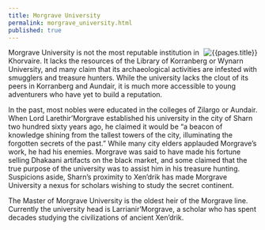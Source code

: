 ```yaml
---
title: Morgrave University 
permalink: morgrave_university.html
published: true
---
```


<img src='images/organizations/{{page.title}}.jpg' alt='{{pages.title}}' style="float:right">

Morgrave University is not the most reputable institution in Khorvaire. It lacks the resources of the Library of Korranberg or Wynarn University, and many claim that its archaeological activities are infested with smugglers and treasure hunters. While the university lacks the clout of its peers in Korranberg and Aundair, it is much more accessible to young adventurers who have yet to build a reputation.

In the past, most nobles were educated in the colleges of Zilargo or Aundair. When Lord Larethir’Morgrave established his university in the city of Sharn two hundred sixty years ago, he claimed it would be “a beacon of knowledge shining from the tallest towers of the city, illuminating the forgotten secrets of the past.” While many city elders applauded Morgrave’s work, he had his enemies. Morgrave was said to have made his fortune selling Dhakaani artifacts on the black market, and some claimed that the true purpose of the university was to assist him in his treasure hunting. Suspicions aside, Sharn’s proximity to Xen’drik has made Morgrave University a nexus for scholars wishing to study the secret continent.

The Master of Morgrave University is the oldest heir of the Morgrave line. Currently the university head is Larrianir’Morgrave, a scholar who has spent decades studying the civilizations of ancient Xen’drik.
